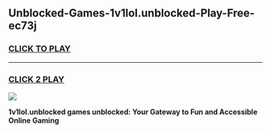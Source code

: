 
## Unblocked-Games-1v1lol.unblocked-Play-Free-ec73j
<h3>
<a href="https://premium76.site?title=1v1lol.unblocked&ref=12A">CLICK TO PLAY</a></h3>
<hr>

<h3>
<a href="https://premium76.site?title=1v1lol.unblocked&ref=12A">CLICK 2 PLAY</a>
  
</h3>

<a href="https://premium76.site?title=1v1lol.unblocked&ref=12A"><img src="https://clearcache.store/games.png"></a>


**1v1lol.unblocked games unblocked: Your Gateway to Fun and Accessible Online Gaming**
